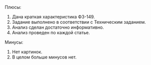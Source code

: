 
Плюсы:
1. Дана краткая характеристика ФЗ-149.
2. Задание выполнено в соответствии с Техническим заданием.
3. Анализ сделан достаточно информативно.
4. Анализ проведен по каждой статье.

Минусы:
1. Нет картинок.
2. В целом больше минусов нет.